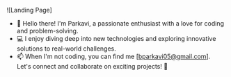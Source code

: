 ![Landing Page]

- 👋  Hello there! I'm Parkavi, a passionate enthusiast with a love for coding and problem-solving. 
- 💻 I enjoy diving deep into new technologies and exploring innovative solutions to real-world challenges.
- 📫  When I'm not coding, you can find me [bparkavi05@gmail.com]. Let's connect and collaborate on exciting projects! 🚀

<!---
parkavi2905/parkavi2905 is a ✨ special ✨ repository because its `README.md` (this file) appears on your GitHub profile.
You can click the Preview link to take a look at your changes.
--->
